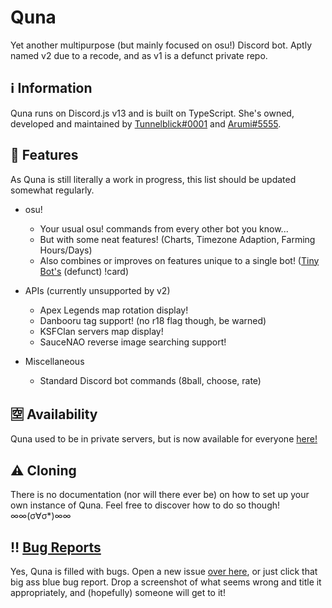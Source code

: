 # Quna
Yet another multipurpose (but mainly focused on osu!) Discord bot. Aptly named v2 due to a recode, and as v1 is a defunct private repo.

## ℹ️ Information
Quna runs on Discord.js v13 and is built on TypeScript. She's owned, developed and maintained by [Tunnelblick#0001](https://discord.com/users/203932549746130944) and [Arumi#5555](https://discord.com/users/181380205670170624).

## 💠 Features
As Quna is still literally a work in progress, this list should be updated somewhat regularly.
- osu!
    - Your usual osu! commands from every other bot you know...
    - But with some neat features! (Charts, Timezone Adaption, Farming Hours/Days)
    - Also combines or improves on features unique to a single bot! ([Tiny Bot's](https://github.com/Tienei/TinyBot) (defunct) !card)

- APIs (currently unsupported by v2)
    - Apex Legends map rotation display!
    - Danbooru tag support! (no r18 flag though, be warned)
    - KSFClan servers map display! 
    - SauceNAO reverse image searching support!

- Miscellaneous
    - Standard Discord bot commands (8ball, choose, rate)

## 🈳 Availability
Quna used to be in private servers, but is now available for everyone [here!](https://discord.com/api/oauth2/authorize?client_id=957969843343200276&permissions=2147863616&scope=applications.commands%20bot)

## ⚠️ Cloning
There is no documentation (nor will there ever be) on how to set up your own instance of Quna. Feel free to discover how to do so though! ∞∞(σ∀σ*)∞∞

## ‼️ [Bug Reports](https://github.com/Tunnelbliick/qunav2/issues)
Yes, Quna is filled with bugs. Open a new issue [over here](https://github.com/Tunnelbliick/qunav2/issues), or just click that big ass blue bug report. Drop a screenshot of what seems wrong and title it appropriately, and (hopefully) someone will get to it!

